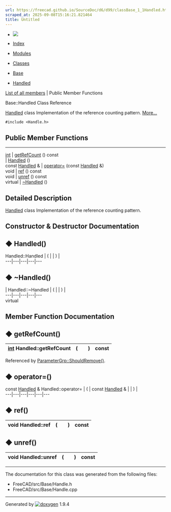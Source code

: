 ```yaml
---
url: https://freecad.github.io/SourceDoc/d6/d99/classBase_1_1Handled.html
scraped_at: 2025-09-08T15:16:21.821464
title: Untitled
---
```


  * [ ![](https://www.freecad.org/svg/logo-freecad.svg) ](https://freecadweb.org "FreeCAD")
  * [Index](../../index.html "Index")
  * [Modules](../../modules.html "Modules list")
  * [Classes](../../annotated.html "Annotated list")

  * [Base](../../db/d07/namespaceBase.html)
  * [Handled](../../d6/d99/classBase_1_1Handled.html)

[List of all members](../../d2/d2c/classBase_1_1Handled-members.html) | Public Member Functions

Base::Handled Class Reference

[Handled](../../d6/d99/classBase_1_1Handled.html "Handled class Implementation
of the reference counting pattern.") class Implementation of the reference
counting pattern. [More...](../../d6/d99/classBase_1_1Handled.html#details)

`#include <Handle.h>`

##  Public Member Functions  
  
---  
[int](../../d1/da0/classint.html) | [getRefCount](../../d6/d99/classBase_1_1Handled.html#ae5de943f73d07289402b7f2ad1b04999) () const  
|
[Handled](../../d6/d99/classBase_1_1Handled.html#a37bf9a818cd27669f91b286bb54f9b39)
()  
const [Handled](../../d6/d99/classBase_1_1Handled.html) & | [operator=](../../d6/d99/classBase_1_1Handled.html#a9b1648cbbf8fe7f1e6f4594fa5ac60ee) (const [Handled](../../d6/d99/classBase_1_1Handled.html) &)  
void | [ref](../../d6/d99/classBase_1_1Handled.html#a5163d3c76174e1e28323a29ea04bcc04) () const  
void | [unref](../../d6/d99/classBase_1_1Handled.html#a4fb45a1e93af248d7ee8a241abbf3d40) () const  
virtual | [~Handled](../../d6/d99/classBase_1_1Handled.html#a131b776e357cd21902b9872f2a5e3c49) ()  
  
## Detailed Description

[Handled](../../d6/d99/classBase_1_1Handled.html "Handled class Implementation
of the reference counting pattern.") class Implementation of the reference
counting pattern.

## Constructor & Destructor Documentation

## ◆ Handled()

Handled::Handled  | ( | | ) |   
---|---|---|---|---  
  
## ◆ ~Handled()

| Handled::~Handled  | ( | | ) |   
---|---|---|---|---  
virtual  
  
## Member Function Documentation

## ◆ getRefCount()

[int](../../d1/da0/classint.html) Handled::getRefCount  | ( | | ) |  const  
---|---|---|---|---  
  
Referenced by
[ParameterGrp::ShouldRemove()](../../d4/d97/classParameterGrp.html#a5d40a7b23bf6f89b5ddd9b413afe976e).

## ◆ operator=()

const [Handled](../../d6/d99/classBase_1_1Handled.html) & Handled::operator=  | ( | const [Handled](../../d6/d99/classBase_1_1Handled.html) & | | ) |   
---|---|---|---|---|---  
  
## ◆ ref()

void Handled::ref  | ( | | ) |  const  
---|---|---|---|---  
  
## ◆ unref()

void Handled::unref  | ( | | ) |  const  
---|---|---|---|---  
  
* * *

The documentation for this class was generated from the following files:

  * FreeCAD/src/Base/Handle.h
  * FreeCAD/src/Base/Handle.cpp

* * *

Generated by
[![doxygen](../../doxygen.svg)](https://www.doxygen.org/index.html) 1.9.4

